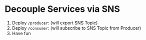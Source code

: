 # Decouple Services via SNS

1. Deploy `/producer`: (will export SNS Topic)
2. Deploy `/consumer`: (will subscribe to SNS Topic from Producer)
3. Have fun
